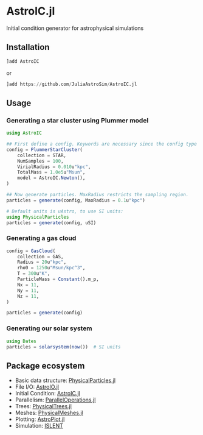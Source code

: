 # AstroIC.jl

Initial condition generator for astrophysical simulations

## Installation

```julia
]add AstroIC
```
or
```julia
]add https://github.com/JuliaAstroSim/AstroIC.jl
```

## Usage

### Generating a star cluster using Plummer model

```julia
using AstroIC

## First define a config. Keywords are necessary since the config type is immutable
config = PlummerStarCluster(
    collection = STAR,
    NumSamples = 100,
    VirialRadius = 0.010u"kpc",
    TotalMass = 1.0e5u"Msun",
    model = AstroIC.Newton(),
)

## Now generate particles. MaxRadius restricts the sampling region.
particles = generate(config, MaxRadius = 0.1u"kpc")

# Default units is uAstro, to use SI units:
using PhysicalParticles
particles = generate(config, uSI)
```

### Generating a gas cloud

```julia
config = GasCloud(
    collection = GAS,
    Radius = 20u"kpc",
    rho0 = 1250u"Msun/kpc^3",
    T = 300u"K",
    ParticleMass = Constant().m_p,
    Nx = 11,
    Ny = 11,
    Nz = 11,
)

particles = generate(config)
```

### Generating our solar system

```julia
using Dates
particles = solarsystem(now())  # SI units
```

## Package ecosystem

- Basic data structure: [PhysicalParticles.jl](https://github.com/JuliaAstroSim/PhysicalParticles.jl)
- File I/O: [AstroIO.jl](https://github.com/JuliaAstroSim/AstroIO.jl)
- Initial Condition: [AstroIC.jl](https://github.com/JuliaAstroSim/AstroIC.jl)
- Parallelism: [ParallelOperations.jl](https://github.com/JuliaAstroSim/ParallelOperations.jl)
- Trees: [PhysicalTrees.jl](https://github.com/JuliaAstroSim/PhysicalTrees.jl)
- Meshes: [PhysicalMeshes.jl](https://github.com/JuliaAstroSim/PhysicalMeshes.jl)
- Plotting: [AstroPlot.jl](https://github.com/JuliaAstroSim/AstroPlot.jl)
- Simulation: [ISLENT](https://github.com/JuliaAstroSim/ISLENT)